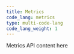 ```yaml
---
title: Metrics
code_lang: metrics
type: multi-code-lang
code_lang_weight: 1
---
```

Metrics API content here